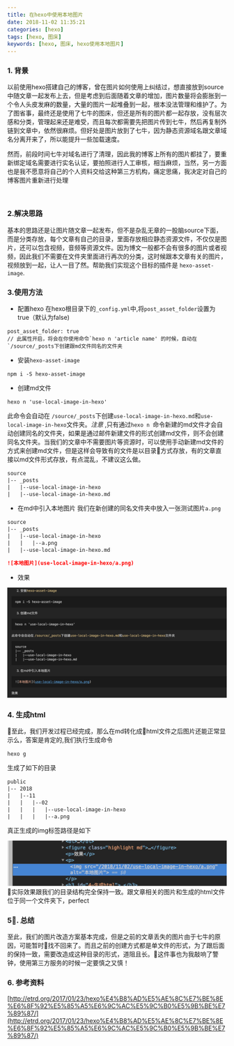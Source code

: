 ```yaml
---
title: 在hexo中使用本地图片
date: 2018-11-02 11:35:21
categories: [hexo]
tags: [hexo, 图床]
keywords: [hexo, 图床, hexo使用本地图片]
---
```

### 1. 背景

以前使用hexo搭建自己的博客，曾在图片如何使用上纠结过，想直接放到source中随文章一起发布上去，但是考虑到后面随着文章的增加，图片数量将会膨胀到一个令人头皮发麻的数量，大量的图片一起堆叠到一起，根本没法管理和维护了。为了图省事，最终还是使用了七牛的图床，但还是所有的图片都一起存放，没有层次感和分类，管理起来还是难受，而且每次都需要先把图片传到七牛，然后再复制外链到文章中，依然很麻烦。但好处是图片放到了七牛，因为静态资源域名跟文章域名分离开来了，所以能提升一些加载速度。

然而，前段时间七牛对域名进行了清理，因此我的博客上所有的图片都挂了，要重新绑定域名需要进行实名认证，要拍照进行人工审核，相当麻烦，当然，另一方面也是我不愿意将自己的个人资料交给这种第三方机构，痛定思痛，我决定对自己的博客图片重新进行处理

<!--more-->
<br>

### 2.解决思路

基本的思路还是让图片随文章一起发布，但不是杂乱无章的一股脑source下面，而是分类存放，每个文章有自己的目录，里面存放相应静态资源文件，不仅仅是图片，还可以包含视频，音频等资源文件。因为博文一般都不会有很多的图片或者视频，因此我们不需要在文件夹里面进行再次的分类，这时候跟本文章有关的图片，视频放到一起，让人一目了然。帮助我们实现这个目标的插件是 `hexo-asset-image`.

### 3.使用方法

+ 配置hexo
在hexo根目录下的`_config.yml`中,将`post_asset_folder`设置为true（默认为false)
```
post_asset_folder: true
// 此属性开启，将会在你使用命令`hexo n 'article name' 的时候，自动在`/source/_posts下创建跟md文件同名的文件夹
```

+ 安装`hexo-asset-image`
```
npm i -S hexo-asset-image
```

+ 创建md文件
```
hexo n 'use-local-image-in-hexo'
```
此命令会自动在 `/source/_posts`下创建`use-local-image-in-hexo.md`和`use-local-image-in-hexo`文件夹。_注意_ ,只有通过`hexo n `命令新建的md文件才会自动创建同名的文件夹，如果是通过邮件新建文件的形式创建md文件，则不会创建同名文件夹。当我们的文章中不需要图片等资源时，可以使用手动新建md文件的方式来创建md文件，但是这样会导致有的文件是以目录方式存放，有的文章直接以md文件形式存放，有点混乱，不建议这么做。

```
source
|-- _posts
|   |--use-local-image-in-hexo
|   |--use-local-image-in-hexo.md
```

+ 在md中引入本地图片
我们在新创建的同名文件夹中放入一张测试图片`a.png`
```
source
|-- _posts
|   |--use-local-image-in-hexo
|   |   |--a.png  
|   |--use-local-image-in-hexo.md
```
```md
![本地图片](use-local-image-in-hexo/a.png)
```
+ 效果

![本地图片](use-local-image-in-hexo/a.png)

### 4. 生成html
至此，我们开发过程已经完成，那么在md转化成html文件之后图片还能正常显示么，答案是肯定的,我们执行生成命令
```
hexo g
```
生成了如下的目录
```
public
|-- 2018
|   |--11
|   |   |--02
|   |   |   |--use-local-image-in-hexo
|   |   |   |--a.png  
```
真正生成的img标签路径是如下

![图片路径](use-local-image-in-hexo/imgPath.png)
实际效果跟我们的目录结构完全保持一致。跟文章相关的图片和生成的html文件位于同一个文件夹下，perfect

### 5. 总结
至此，我们的图片改造方案基本完成，但是之前的文章丢失的图片由于七牛的原因，可能暂时找不回来了。而且之前的创建方式都是单文件的形式，为了跟后面的保持一致，需要改造成这种目录的形式，道阻且长。这件事也为我敲响了警钟，使用第三方服务的时候一定要慎之又慎！

### 6. 参考资料
[http://etrd.org/2017/01/23/hexo%E4%B8%AD%E5%AE%8C%E7%BE%8E%E6%8F%92%E5%85%A5%E6%9C%AC%E5%9C%B0%E5%9B%BE%E7%89%87/](http://etrd.org/2017/01/23/hexo%E4%B8%AD%E5%AE%8C%E7%BE%8E%E6%8F%92%E5%85%A5%E6%9C%AC%E5%9C%B0%E5%9B%BE%E7%89%87/)